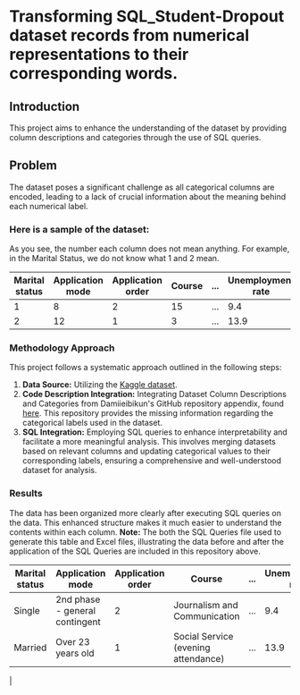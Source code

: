 # Transforming SQL_Student-Dropout dataset records from numerical representations to their corresponding words.


## Introduction

This project aims to enhance the understanding of the dataset by providing column descriptions and categories through the use of SQL queries.

## Problem
The dataset poses a significant challenge as all categorical columns are encoded, leading to a lack of crucial information about the meaning behind each numerical label.

### Here is a sample of the dataset:
As you see, the number each column does not mean anything. For example, in the Marital Status, we do not know what 1 and 2 mean.

| Marital status | Application mode | Application order | Course | ... | Unemployment rate | Inflation rate | GDP | Target  |
|-----------------|-------------------|-------------------|--------|-----|-------------------|-----------------|-----|---------|
| 1               | 8                 | 2                 | 15     | ... | 9.4               | -0.8            | -3.12| Graduate|
| 2               | 12                | 1                 | 3      | ... | 13.9              | -0.3            | 0.79| Graduate|



### Methodology Approach
This project follows a systematic approach outlined in the following steps:

1. **Data Source:** Utilizing the [Kaggle dataset](https://www.kaggle.com/datasets/thedevastator/higher-education-predictors-of-student-retention).
2. **Code Description Integration:** Integrating Dataset Column Descriptions and Categories from Damiieibikun's GitHub repository appendix, found [here](https://github.com/Damiieibikun/Student-s-Dropout-Prediction-using-Supervised-Machine-Learning-Classifiers). This repository provides the missing information regarding the categorical labels used in the dataset.
3. **SQL Integration:** Employing SQL queries to enhance interpretability and facilitate a more meaningful analysis. This involves merging datasets based on relevant columns and updating categorical values to their corresponding labels, ensuring a comprehensive and well-understood dataset for analysis.

 

### Results
The data has been organized more clearly after executing SQL queries on the data. This enhanced structure makes it much easier to understand the contents within each column. **Note:** The both the SQL Queries file used to generate this table and Excel files, illustrating the data before and after the application of the SQL Queries are included in this repository above. 

| Marital status | Application mode                 | Application order | Course                              |...| Unemployment rate | Inflation rate | GDP | Target   |
|-----------------|----------------------------------|-------------------|-------------------------------------|-----------------------------------------------|-------------------|----------------|-----|----------|
| Single          | 2nd phase - general contingent   | 2                 | Journalism and Communication        | ...                                             | 9.4               | -0.8           | -3.12| Graduate |
| Married         | Over 23 years old                | 1                 | Social Service (evening attendance)  | ...                                             | 13.9              | -0.3           | 0.79| Graduate |
|
 
